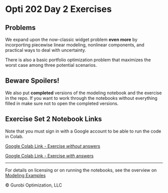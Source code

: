 # Opti 202 Day 2 Exercises

## Problems
We expand upon the now-classic widget problem **even more** by incorporting piecewise linear modeling, nonlinear components, and practical ways to deal with uncertainty. 

There is also a basic portfolio optimization problem that maximizes the worst case among three potential scenarios. 


## Beware Spoilers!
We also put **completed** versions of the modeling notebook and the exercise in the repo. If you want to work through the notebooks without everything filled in make sure not to open the completed versions.


## Exercise Set 2 Notebook Links
Note that you must sign in with a Google account to be able to run the code in Colab.

[Google Colab Link - Exercise *without* answers](https://colab.research.google.com/github/Gurobi/modeling-examples/blob/master/optimization202/Modeling_Session_2/exercise_set2.ipynb)


[Google Colab Link - Exercise *with* answers](https://colab.research.google.com/github/Gurobi/modeling-examples/blob/master/optimization202/Modeling_Session_2/completed_exercise_set2.ipynb)


----
For details on licensing or on running the notebooks, see the overview on [Modeling Examples](../../)

© Gurobi Optimization, LLC
